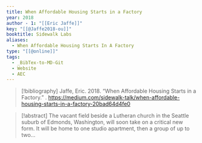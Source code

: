 ```yaml
---
title: When Affordable Housing Starts in a Factory
year: 2018
author - 1: "[[Eric Jaffe]]"
key: "[[@Jaffe2018-ou]]"
booktitle: Sidewalk Labs
aliases:
  - When Affordable Housing Starts In A Factory
type: "[[@online]]"
tags:
  - _BibTex-to-MD-Git
  - Website
  - AEC
---
```


> [!bibliography]
> Jaffe, Eric. 2018. “When Affordable Housing Starts in a Factory.” . https://medium.com/sidewalk-talk/when-affordable-housing-starts-in-a-factory-20bad64d4fe0

> [!abstract]
> The vacant field beside a Lutheran church in the Seattle suburb of Edmonds, Washington, will soon take on a critical new form. It will be home to one studio apartment, then a group of up to two…